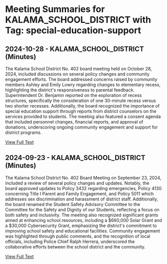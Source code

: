 # Meeting Summaries for KALAMA_SCHOOL_DISTRICT with Tag: special-education-support

## 2024-10-28 - KALAMA_SCHOOL_DISTRICT (Minutes)

The Kalama School District No. 402 board meeting held on October 28, 2024, included discussions on several policy changes and community engagement efforts. The board addressed concerns raised by community members Ashley and Emily Lowry regarding changes to elementary recess, highlighting the district's responsiveness to parental feedback. Superintendent Dr. Benjamin reported on the exploration of recess structures, specifically the consideration of one 30-minute recess versus two shorter recesses. Additionally, the board recognized the importance of special education support through reports from district counselors on the services provided to students. The meeting also featured a consent agenda that included personnel changes, financial reports, and approval of donations, underscoring ongoing community engagement and support for district programs.

[View Full Text](https://raw.githubusercontent.com/VoronoiPerspectives/WashingtonStateSchoolBoardExplorer/refs/heads/main/data/countries/usa/states/wa/counties/cowlitz/school_boards/kalama_school_district/2024/2024-10-28-minutes.txt)

## 2024-09-23 - KALAMA_SCHOOL_DISTRICT (Minutes)

The Kalama School District No. 402 Board Meeting on September 23, 2024, included a review of several policy changes and updates. Notably, the board approved updates to Policy 3432 regarding emergencies, Policy 4130 concerning Title I Parent and Family Engagement, and Policy 5011 which addresses sex discrimination and harassment of district staff. Additionally, the board renamed the Student Safety Advisory Committee to the Committee for the Safety and Dignity of our Students, reflecting a focus on both safety and inclusivity. The meeting also recognized significant grants aimed at enhancing school resources, including a $660,000 Solar Grant and a $30,000 Cybersecurity Grant, emphasizing the district's commitment to improving school safety and educational facilities. Community engagement was highlighted through public comments, and the recognition of local officials, including Police Chief Ralph Herrera, underscored the collaborative efforts between the school district and the community.

[View Full Text](https://raw.githubusercontent.com/VoronoiPerspectives/WashingtonStateSchoolBoardExplorer/refs/heads/main/data/countries/usa/states/wa/counties/cowlitz/school_boards/kalama_school_district/2024/2024-09-23-minutes.txt)


